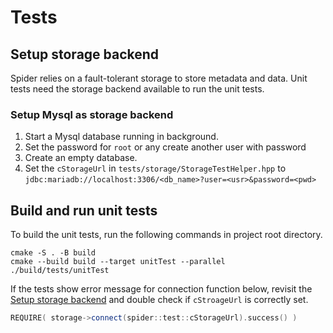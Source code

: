 # Tests

## Setup storage backend

Spider relies on a fault-tolerant storage to store metadata and data. Unit tests need the storage
backend available to run the unit tests.

### Setup Mysql as storage backend

1. Start a Mysql database running in background.
2. Set the password for `root` or any create another user with password
3. Create an empty database.
4. Set the `cStorageUrl` in `tests/storage/StorageTestHelper.hpp` to
   `jdbc:mariadb://localhost:3306/<db_name>?user=<usr>&password=<pwd>`

## Build and run unit tests

To build the unit tests, run the following commands in project root directory.

```shell
cmake -S . -B build
cmake --build build --target unitTest --parallel
./build/tests/unitTest
```

If the tests show error message for connection function below, revisit
the [Setup storage backend](#setup-storage-backend) and double check if `cStroageUrl` is correctly
set.

```c++
REQUIRE( storage->connect(spider::test::cStorageUrl).success() )
```